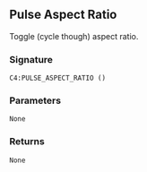 ## Pulse Aspect Ratio

Toggle (cycle though) aspect ratio.


###  Signature

`C4:PULSE_ASPECT_RATIO ()`


### Parameters

`None`


### Returns

`None
`
